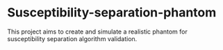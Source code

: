 # Susceptibility-separation-phantom
This project aims to create and simulate a realistic phantom for susceptibility separation algorithm validation. 
